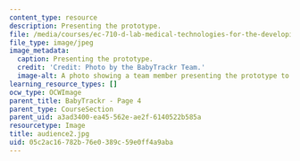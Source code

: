 ```yaml
---
content_type: resource
description: Presenting the prototype.
file: /media/courses/ec-710-d-lab-medical-technologies-for-the-developing-world-spring-2010/05c2ac16782b76e0389c59e0ff4a9aba_audience2.jpg
file_type: image/jpeg
image_metadata:
  caption: Presenting the prototype.
  credit: 'Credit: Photo by the BabyTrackr Team.'
  image-alt: A photo showing a team member presenting the prototype to an attendee.
learning_resource_types: []
ocw_type: OCWImage
parent_title: BabyTrackr - Page 4
parent_type: CourseSection
parent_uid: a3ad3400-ea45-562e-ae2f-6140522b585a
resourcetype: Image
title: audience2.jpg
uid: 05c2ac16-782b-76e0-389c-59e0ff4a9aba
---
```

